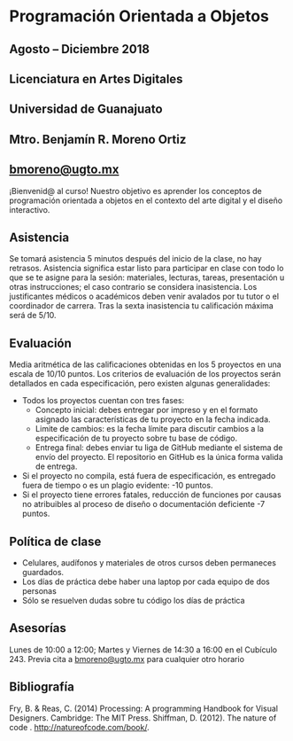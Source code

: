 # Programación Orientada a Objetos
## Agosto – Diciembre 2018
## Licenciatura en Artes Digitales
## Universidad de Guanajuato
## Mtro. Benjamín R. Moreno Ortiz
## bmoreno@ugto.mx
¡Bienvenid@ al curso! Nuestro objetivo es aprender los conceptos de programación orientada a objetos en el contexto del arte digital y el diseño interactivo. 
## Asistencia
Se tomará asistencia 5 minutos después del inicio de la clase, no hay retrasos. Asistencia significa estar listo para participar en clase con todo lo que se te asigne para la sesión: materiales, lecturas, tareas, presentación u otras instrucciones; el caso contrario se considera inasistencia. Los justificantes médicos o académicos deben venir avalados por tu tutor o el coordinador de carrera. Tras la sexta inasistencia tu calificación máxima será de 5/10. 
## Evaluación
Media aritmética de las calificaciones obtenidas en los 5 proyectos en una escala de 10/10 puntos. Los criterios de evaluación de los proyectos serán detallados en cada especificación, pero existen algunas generalidades: 
- Todos los proyectos cuentan con tres fases:
  - Concepto inicial: debes entregar por impreso y en el formato asignado las características de tu proyecto en la fecha indicada.
  - Limite de cambios: es la fecha límite para discutir cambios a la especificación de tu proyecto sobre tu base de código.
  - Entrega final:  debes enviar tu liga de GitHub mediante el sistema de envío del proyecto. El repositorio en GitHub es la única forma valida de entrega.
- Si el proyecto no compila, está fuera de especificación, es entregado fuera de tiempo o es un plagio evidente: -10 puntos.
- Si el proyecto tiene errores fatales, reducción de funciones por causas no atribuibles al proceso de diseño o documentación deficiente -7 puntos. 
## Política de clase
- Celulares, audífonos y materiales de otros cursos deben permaneces guardados.
- Los días de práctica debe haber una laptop por cada equipo de dos personas
- Sólo se resuelven dudas sobre tu código los días de práctica 
## Asesorías
Lunes de 10:00 a 12:00; Martes y Viernes de 14:30 a 16:00 en el Cubículo 243.  Previa cita a bmoreno@ugto.mx para cualquier otro horario 
## Bibliografía
Fry, B. & Reas, C. (2014) Processing: A programming Handbook for Visual Designers. Cambridge: The MIT Press.
Shiffman, D. (2012). The nature of code . http://natureofcode.com/book/.

